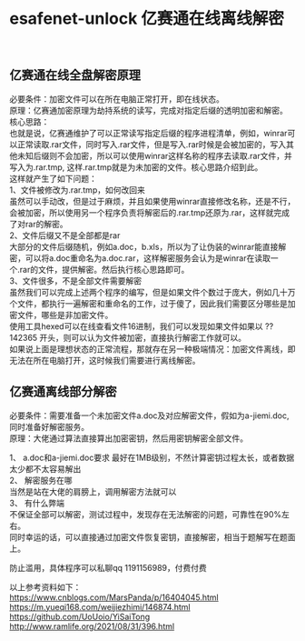 # esafenet-unlock 亿赛通在线离线解密
​
## 亿赛通在线全盘解密原理    
必要条件：加密文件可以在所在电脑正常打开，即在线状态。    
原理：亿赛通加密原理为劫持系统的读写，完成对指定后缀的透明加密和解密。    
核心思路：  
也就是说，亿赛通维护了可以正常读写指定后缀的程序进程清单，例如，winrar可以正常读取.rar文件，同时写入.rar文件，但是写入.rar时候是会被加密的，写入其他未知后缀则不会加密，所以可以使用winrar这样名称的程序去读取.rar文件，并写入为.rar.tmp,
这样.rar.tmp就是为未加密的文件。核心思路介绍到此。    
这样就产生了如下问题：    
1、文件被修改为.rar.tmp，如何改回来    
虽然可以手动改，但是过于麻烦，并且如果使用winrar直接修改名称，还是不行，会被加密，所以使用另一个程序负责将解密后的.rar.tmp还原为.rar，这样就完成了对rar的解密。    
2、文件后缀又不是全部都是rar    
大部分的文件后缀随机，例如a.doc，b.xls，所以为了让伪装的winrar能直接解密，可以将a.doc重命名为a.doc.rar，这样解密服务会认为是winrar在读取一个.rar的文件，提供解密。然后执行核心思路即可。    
3、文件很多，不是全部文件需要解密    
虽然我们可以完成上述两个程序的编写，但是如果文件个数过于庞大，例如几十万个文件，都执行一遍解密和重命名的工作，过于傻了，因此我们需要区分哪些是加密文件，哪些是非加密文件。  
使用工具hexed可以在线查看文件16进制，我们可以发现如果文件如果以 ??142365 开头，则可以认为文件被加密，直接执行解密工作就可以。  
如果说上面是理想状态的正常流程，那就存在另一种极端情况：加密文件离线，即无法在所在电脑打开，这时候我们需要进行离线解密。   
## 亿赛通离线部分解密
必要条件：需要准备一个未加密文件a.doc及对应解密文件，假如为a-jiemi.doc,同时准备好解密服务。   
原理：大佬通过算法直接算出加密密钥，然后用密钥解密全部文件。    

1、 a.doc和a-jiemi.doc要求
最好在1MB级别，不然计算密钥过程太长，或者数据太少都不太容易解出    
2、 解密服务在哪     
当然是站在大佬的肩膀上，调用解密方法就可以      
3、 有什么弊端   
不保证全部可以解密，测试过程中，发现存在无法解密的问题，可靠性在90%左右。    
同时幸运的话，可以直接通过加密文件恢复密钥，直接解密，相当于题解写在题面上。     

防止滥用，具体程序可以私聊qq 1191156989，付费付费

以上参考资料如下：   
https://www.cnblogs.com/MarsPanda/p/16404045.html     
https://m.yueqi168.com/weijiezhimi/146874.html    
https://github.com/UoUoio/YiSaiTong    
http://www.ramlife.org/2021/08/31/396.html     
​
